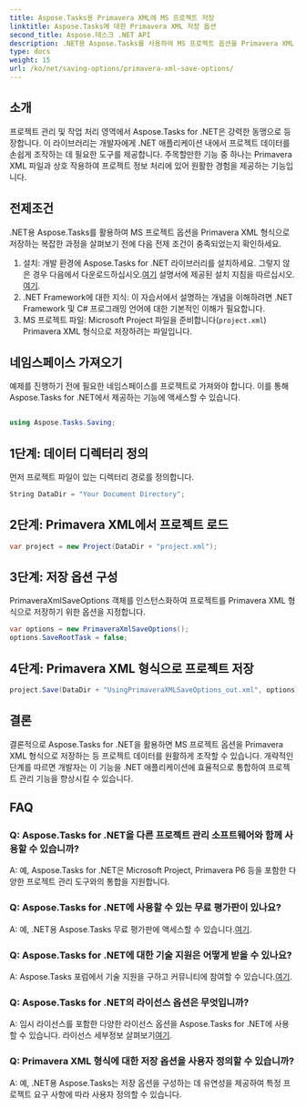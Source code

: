 ```yaml
---
title: Aspose.Tasks용 Primavera XML에 MS 프로젝트 저장
linktitle: Aspose.Tasks에 대한 Primavera XML 저장 옵션
second_title: Aspose.태스크 .NET API
description: .NET용 Aspose.Tasks를 사용하여 MS 프로젝트 옵션을 Primavera XML 형식으로 저장하는 방법을 알아보세요. 손쉽게 프로젝트 관리 기능을 향상하세요.
type: docs
weight: 15
url: /ko/net/saving-options/primavera-xml-save-options/
---
```

## 소개
프로젝트 관리 및 작업 처리 영역에서 Aspose.Tasks for .NET은 강력한 동맹으로 등장합니다. 이 라이브러리는 개발자에게 .NET 애플리케이션 내에서 프로젝트 데이터를 손쉽게 조작하는 데 필요한 도구를 제공합니다. 주목할만한 기능 중 하나는 Primavera XML 파일과 상호 작용하여 프로젝트 정보 처리에 있어 원활한 경험을 제공하는 기능입니다.
## 전제조건
.NET용 Aspose.Tasks를 활용하여 MS 프로젝트 옵션을 Primavera XML 형식으로 저장하는 복잡한 과정을 살펴보기 전에 다음 전제 조건이 충족되었는지 확인하세요.
1.  설치: 개발 환경에 Aspose.Tasks for .NET 라이브러리를 설치하세요. 그렇지 않은 경우 다음에서 다운로드하십시오.[여기](https://releases.aspose.com/tasks/net/) 설명서에 제공된 설치 지침을 따르십시오.[여기](https://reference.aspose.com/tasks/net/).
2. .NET Framework에 대한 지식: 이 자습서에서 설명하는 개념을 이해하려면 .NET Framework 및 C# 프로그래밍 언어에 대한 기본적인 이해가 필요합니다.
3. MS 프로젝트 파일: Microsoft Project 파일을 준비합니다(`project.xml`) Primavera XML 형식으로 저장하려는 파일입니다.

## 네임스페이스 가져오기
예제를 진행하기 전에 필요한 네임스페이스를 프로젝트로 가져와야 합니다. 이를 통해 Aspose.Tasks for .NET에서 제공하는 기능에 액세스할 수 있습니다.

```csharp

using Aspose.Tasks.Saving;
```

## 1단계: 데이터 디렉터리 정의
먼저 프로젝트 파일이 있는 디렉터리 경로를 정의합니다.
```csharp
String DataDir = "Your Document Directory";
```
## 2단계: Primavera XML에서 프로젝트 로드
```csharp
var project = new Project(DataDir + "project.xml");
```
## 3단계: 저장 옵션 구성
PrimaveraXmlSaveOptions 객체를 인스턴스화하여 프로젝트를 Primavera XML 형식으로 저장하기 위한 옵션을 지정합니다.
```csharp
var options = new PrimaveraXmlSaveOptions();
options.SaveRootTask = false;
```
## 4단계: Primavera XML 형식으로 프로젝트 저장
```csharp
project.Save(DataDir + "UsingPrimaveraXMLSaveOptions_out.xml", options);
```

## 결론
결론적으로 Aspose.Tasks for .NET을 활용하면 MS 프로젝트 옵션을 Primavera XML 형식으로 저장하는 등 프로젝트 데이터를 원활하게 조작할 수 있습니다. 개략적인 단계를 따르면 개발자는 이 기능을 .NET 애플리케이션에 효율적으로 통합하여 프로젝트 관리 기능을 향상시킬 수 있습니다.
## FAQ
### Q: Aspose.Tasks for .NET을 다른 프로젝트 관리 소프트웨어와 함께 사용할 수 있습니까?
A: 예, Aspose.Tasks for .NET은 Microsoft Project, Primavera P6 등을 포함한 다양한 프로젝트 관리 도구와의 통합을 지원합니다.
### Q: Aspose.Tasks for .NET에 사용할 수 있는 무료 평가판이 있나요?
 A: 예, .NET용 Aspose.Tasks 무료 평가판에 액세스할 수 있습니다.[여기](https://releases.aspose.com/).
### Q: Aspose.Tasks for .NET에 대한 기술 지원은 어떻게 받을 수 있나요?
 A: Aspose.Tasks 포럼에서 기술 지원을 구하고 커뮤니티에 참여할 수 있습니다.[여기](https://forum.aspose.com/c/tasks/15).
### Q: Aspose.Tasks for .NET의 라이선스 옵션은 무엇입니까?
 A: 임시 라이선스를 포함한 다양한 라이선스 옵션을 Aspose.Tasks for .NET에 사용할 수 있습니다. 라이선스 세부정보 살펴보기[여기](https://purchase.aspose.com/buy).
### Q: Primavera XML 형식에 대한 저장 옵션을 사용자 정의할 수 있습니까?
A: 예, .NET용 Aspose.Tasks는 저장 옵션을 구성하는 데 유연성을 제공하여 특정 프로젝트 요구 사항에 따라 사용자 정의할 수 있습니다.